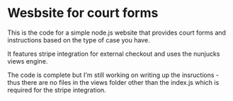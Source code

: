 # Wesbsite for court forms 

This is the code for a simple node.js website that provides court forms and instructions based on the type of case you have.  

It features stripe integration for external checkout and uses the nunjucks views engine.  

The code is complete but I'm still working on writing up the insructions - thus there are no files in the views folder other than the index.js which is required for the stripe integration.  
  
